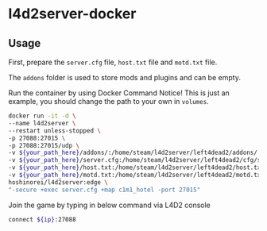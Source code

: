 # l4d2server-docker

## Usage

First, prepare the `server.cfg` file, `host.txt` file and `motd.txt` file.

The `addons` folder is used to store mods and plugins and can be empty.

Run the container by using Docker Command
Notice! This is just an example, you should change the path to your own in `volumes`.

```bash
docker run -it -d \
--name l4d2server \
--restart unless-stopped \
-p 27088:27015 \
-p 27088:27015/udp \
-v ${your_path_here}/addons/:/home/steam/l4d2server/left4dead2/addons/ \
-v ${your_path_here}/server.cfg:/home/steam/l4d2server/left4dead2/cfg/server.cfg:ro \
-v ${your_path_here}/host.txt:/home/steam/l4d2server/left4dead2/host.txt:ro \
-v ${your_path_here}/motd.txt:/home/steam/l4d2server/left4dead2/motd.txt:ro \
hoshinorei/l4d2server:edge \
"-secure +exec server.cfg +map c1m1_hotel -port 27015"
```

Join the game by typing in below command via L4D2 console
```bash
connect ${ip}:27088
```
